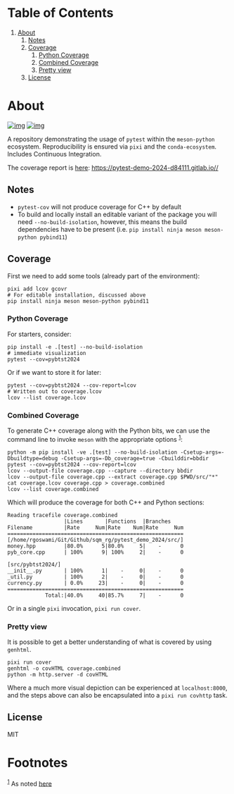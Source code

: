 
# Table of Contents

1.  [About](#orgfdef4d6)
    1.  [Notes](#org7f11320)
    2.  [Coverage](#org8f564bb)
        1.  [Python Coverage](#org3f11ade)
        2.  [Combined Coverage](#org1c81242)
        3.  [Pretty view](#org5435ab6)
    3.  [License](#orgc6e8d8a)


<a id="orgfdef4d6"></a>

# About

[![img](https://gitlab.com/tolvunarfraedi/hbv505m_2024/pytest_demo_2024/badges/cidemo/pipeline.svg?ignore_skipped=true)](https://gitlab.com/tolvunarfraedi/hbv505m_2024/pytest_demo_2024/-/tree/cidemo)
[![img](https://gitlab.com/tolvunarfraedi/hbv505m_2024/pytest_demo_2024/badges/cidemo/coverage.svg?job=mycompile)](https://gitlab.com/tolvunarfraedi/hbv505m_2024/pytest_demo_2024/-/tree/cidemo)

A repository demonstrating the usage of `pytest` within the `meson-python`
ecosystem. Reproducibility is ensured via `pixi` and the `conda-ecosystem`.
Includes Continuous Integration.

The coverage report is [here](https://pytest-demo-2024-d84111.gitlab.io/): <https://pytest-demo-2024-d84111.gitlab.io//>


<a id="org7f11320"></a>

## Notes

-   `pytest-cov` will not produce coverage for C++ by default
-   To build and locally install an editable variant of the package you will need
    `--no-build-isolation`, however, this means the build dependencies have to be
    present (i.e. `pip install ninja meson meson-python pybind11`)


<a id="org8f564bb"></a>

## Coverage

First we need to add some tools (already part of the environment):

    pixi add lcov gcovr
    # For editable installation, discussed above
    pip install ninja meson meson-python pybind11


<a id="org3f11ade"></a>

### Python Coverage

For starters, consider:

    pip install -e .[test] --no-build-isolation
    # immediate visualization
    pytest --cov=pybtst2024

Or if we want to store it for later:

    pytest --cov=pybtst2024 --cov-report=lcov
    # Written out to coverage.lcov
    lcov --list coverage.lcov


<a id="org1c81242"></a>

### Combined Coverage

To generate C++ coverage along with the Python bits, we can use the command line
to invoke `meson` with the appropriate options <sup><a id="fnr.1" class="footref" href="#fn.1" role="doc-backlink">1</a></sup>:

    python -m pip install -ve .[test] --no-build-isolation -Csetup-args=-Dbuildtype=debug -Csetup-args=-Db_coverage=true -Cbuilddir=bbdir
    pytest --cov=pybtst2024 --cov-report=lcov
    lcov --output-file coverage.cpp --capture --directory bbdir
    lcov --output-file coverage.cpp --extract coverage.cpp $PWD/src/"*"
    cat coverage.lcov coverage.cpp > coverage.combined
    lcov --list coverage.combined

Which will produce the coverage for both C++ and Python sections:

    Reading tracefile coverage.combined
                      |Lines       |Functions  |Branches
    Filename          |Rate     Num|Rate    Num|Rate     Num
    ========================================================
    [/home/rgoswami/Git/Github/sqm_rg/pytest_demo_2024/src/]
    money.hpp         |80.0%      5|80.0%     5|    -      0
    pyb_core.cpp      | 100%      9| 100%     2|    -      0
    
    [src/pybtst2024/]
    __init__.py       | 100%      1|    -     0|    -      0
    _util.py          | 100%      2|    -     0|    -      0
    currency.py       | 0.0%     23|    -     0|    -      0
    ========================================================
                Total:|40.0%     40|85.7%     7|    -      0

Or in a single `pixi` invocation, `pixi run cover`.


<a id="org5435ab6"></a>

### Pretty view

It is possible to get a better understanding of what is covered by using `genhtml`.

    pixi run cover
    genhtml -o covHTML coverage.combined
    python -m http.server -d covHTML

Where a much more visual depiction can be experienced at `localhost:8000`, and
the steps above can also be encapsulated into a `pixi run covhttp` task.


<a id="orgc6e8d8a"></a>

## License

MIT


# Footnotes

<sup><a id="fn.1" href="#fnr.1">1</a></sup> As noted [here](https://github.com/pybind/pybind11/discussions/4141#discussioncomment-7068063)
